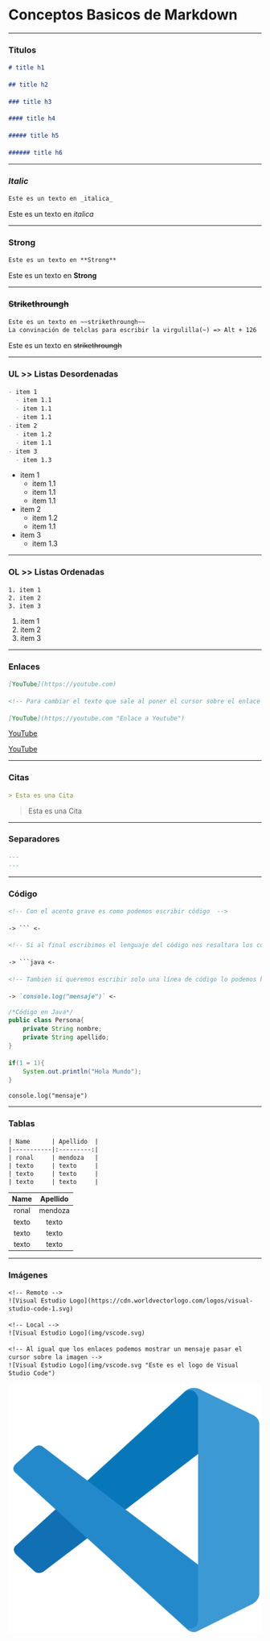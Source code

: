 # Conceptos Basicos de Markdown

---

### Titulos

```md
# title h1

## title h2

### title h3

#### title h4

##### title h5

###### title h6
```

---

### _Italic_

```md
Este es un texto en _italica_
```

Este es un texto en _italica_

---

### **Strong**

```md
Este es un texto en **Strong**
```

Este es un texto en **Strong**

---

### ~~Strikethroungh~~

```md
Este es un texto en ~~strikethroungh~~
La convinación de telclas para escribir la virgulilla(~) => Alt + 126
```

Este es un texto en ~~strikethroungh~~

---

### UL >> Listas Desordenadas

```md
- item 1
  - item 1.1
  - item 1.1
  - item 1.1
- item 2
  - item 1.2
  - item 1.1
- item 3
  - item 1.3
```

- item 1
  - item 1.1
  - item 1.1
  - item 1.1
- item 2
  - item 1.2
  - item 1.1
- item 3
  - item 1.3

---

### OL >> Listas Ordenadas

```
1. item 1
2. item 2
3. item 3
```

1. item 1
2. item 2
3. item 3

---

### Enlaces

```md
[YouTube](https://youtube.com)

<!-- Para cambiar el texto que sale al poner el cursor sobre el enlace -->

[YouTube](https://youtube.com "Enlace a Youtube")
```

[YouTube](https://youtube.com)

<!-- Para cambiar el texto que sale al poner el cursor sobre el enlace -->

[YouTube](https://youtube.com "Enlace a Youtube")

---

### Citas

```md
> Esta es una Cita
```

> Esta es una Cita

---

### Separadores

```md
---
---
```

---

### Código

````md
<!-- Con el acento grave es como podemos escribir código  -->

-> ``` <-

<!-- Si al final escribimos el lenguaje del código nos resaltara los colores de ese lenguaje -->

-> ```java <-

<!-- Tambien si queremos escribir solo una línea de código lo podemos hacer -->

-> `console.log("mensaje")` <-
````

```java
/*Código en Java*/
public class Persona{
    private String nombre;
    private String apellido;
}

if(1 = 1){
    System.out.println("Hola Mundo");
}
```

`console.log("mensaje")`

---

### Tablas

```
| Name      | Apellido  |
|-----------|:---------:|
| ronal     | mendoza   |
| texto     | texto     |
| texto     | texto     |
| texto     | texto     |

```

| Name  | Apellido |
| :---: | :------: |
| ronal | mendoza  |
| texto |  texto   |
| texto |  texto   |
| texto |  texto   |

---

### Imágenes

```
<!-- Remoto -->
![Visual Estudio Logo](https://cdn.worldvectorlogo.com/logos/visual-studio-code-1.svg)

<!-- Local -->
![Visual Estudio Logo](img/vscode.svg)

<!-- Al igual que los enlaces podemos mostrar un mensaje pasar el cursor sobre la imagen -->
![Visual Estudio Logo](img/vscode.svg "Este es el logo de Visual Studio Code")

```

![Visual Estudio Logo](img/vscode.svg "Este es el logo de Visual Studio Code")
